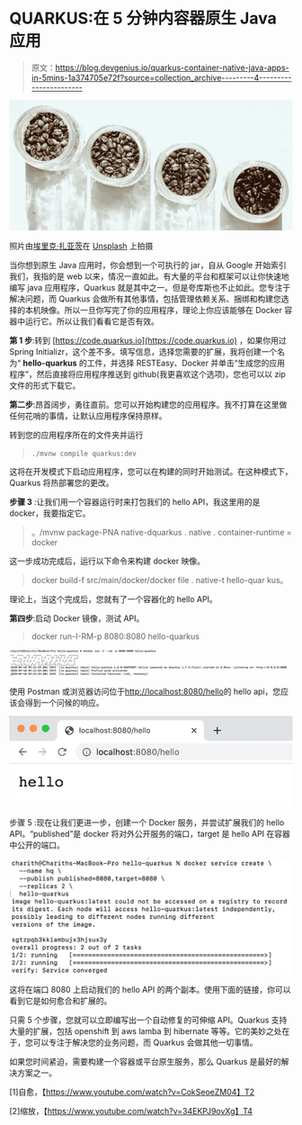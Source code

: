 # QUARKUS:在 5 分钟内容器原生 Java 应用

> 原文：<https://blog.devgenius.io/quarkus-container-native-java-apps-in-5mins-1a374705e72f?source=collection_archive---------4----------------------->

![](img/fa522f3a15dcae0dfcea6ea46291a01e.png)

照片由[埃里克·扎亚茨](https://unsplash.com/@erickzajac?utm_source=unsplash&utm_medium=referral&utm_content=creditCopyText)在 [Unsplash](https://unsplash.com/photos/PssemCRAQLQ?utm_source=unsplash&utm_medium=referral&utm_content=creditCopyText) 上拍摄

当你想到原生 Java 应用时，你会想到一个可执行的 jar，自从 Google 开始索引我们，我指的是 web 以来，情况一直如此。有大量的平台和框架可以让你快速地编写 java 应用程序，Quarkus 就是其中之一。但是夸库斯也不止如此。您专注于解决问题，而 Quarkus 会做所有其他事情，包括管理依赖关系、捆绑和构建您选择的本机映像。所以一旦你写完了你的应用程序，理论上你应该能够在 Docker 容器中运行它。所以让我们看看它是否有效。

**第 1 步**:转到 [https://code.quarkus.io](https://code.quarkus.io) ，如果你用过 Spring Initializr，这个差不多。填写信息，选择您需要的扩展，我将创建一个名为“ **hello-quarkus** 的工件，并选择 RESTEasy、Docker 并单击“生成您的应用程序”，然后直接将应用程序推送到 github(我更喜欢这个选项)，您也可以以 zip 文件的形式下载它。

**第二步**:昂首阔步，勇往直前。您可以开始构建您的应用程序。我不打算在这里做任何花哨的事情，让默认应用程序保持原样。

转到您的应用程序所在的文件夹并运行

> `./mvnw compile quarkus:dev`

这将在开发模式下启动应用程序，您可以在构建的同时开始测试。在这种模式下，Quarkus 将热部署您的更改。

**步骤 3** :让我们用一个容器运行时来打包我们的 hello API，我这里用的是 docker，我要指定它。

> 。/mvnw package-PNA native-dquarkus . native . container-runtime = docker

这一步成功完成后，运行以下命令来构建 docker 映像。

> docker build-f src/main/docker/docker file . native-t hello-quar kus。

理论上，当这个完成后，您就有了一个容器化的 hello API。

**第四步**:启动 Docker 镜像，测试 API。

> docker run-I-RM-p 8080:8080 hello-quarkus

![](img/0591aea509a1022e346db8b5f33bb48c.png)

使用 Postman 或浏览器访问位于[http://localhost:8080/hello](http://localhost:8080/hello)的 hello api，您应该会得到一个问候的响应。

![](img/3936d37b4e63dbc29d437d53f6fefe21.png)

步骤 5 :现在让我们更进一步，创建一个 Docker 服务，并尝试扩展我们的 hello API。“published”是 docker 将对外公开服务的端口，target 是 hello API 在容器中公开的端口。

![](img/f902601760af41af8a79ce439584e0a1.png)

这将在端口 8080 上启动我们的 hello API 的两个副本。使用下面的链接，你可以看到它是如何愈合和扩展的。

只需 5 个步骤，您就可以立即编写出一个自动修复的可伸缩 API。Quarkus 支持大量的扩展，包括 openshift 到 aws lamba 到 hibernate 等等。它的美妙之处在于，您可以专注于解决您的业务问题，而 Quarkus 会做其他一切事情。

如果您时间紧迫，需要构建一个容器或平台原生服务，那么 Quarkus 是最好的解决方案之一。

[1]自愈，【https://www.youtube.com/watch?v=CokSeoeZM04】T2

[2]缩放，【https://www.youtube.com/watch?v=34EKPJ9ovXg】T4